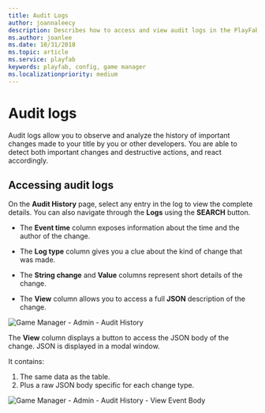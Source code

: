 ```yaml
---
title: Audit Logs
author: joannaleecy
description: Describes how to access and view audit logs in the PlayFab Game Manager.
ms.author: joanlee
ms.date: 10/31/2018
ms.topic: article
ms.service: playfab
keywords: playfab, config, game manager
ms.localizationpriority: medium
---
```


# Audit logs

Audit logs allow you to observe and analyze the history of important changes made to your title by you or other developers. You are able to detect both important changes and destructive actions, and react accordingly.

## Accessing audit logs

On the **Audit History** page, select any entry in the log to view the complete details. You can also navigate through the **Logs** using the **SEARCH** button.

- The **Event time** column exposes information about the time and the author of the change.

- The **Log type** column gives you a clue about the kind of change that was made.

- The **String change** and **Value** columns represent short details of the change.

- The **View** column allows you to access a full **JSON** description of the change.

![Game Manager - Admin - Audit History](media/tutorials/game-manager-admin-audit-history.png)  

The **View** column displays a button to access the JSON body of the change. JSON is displayed in a modal window.

It contains:

1. The same data as the table.
2. Plus a raw JSON body specific for each change type.

![Game Manager - Admin - Audit History - View Event Body](media/tutorials/game-manager-admin-audit-history-view-event-body.png)
